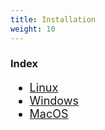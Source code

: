 ```yaml
---
title: Installation
weight: 10
---
```


### Index

<div style="font-size:1.125rem;">

- <a href="/installation/linux/">Linux</a>
- <a href="/installation/win/">Windows</a>
- <a href="/installation/macos/">MacOS</a>

</div>
